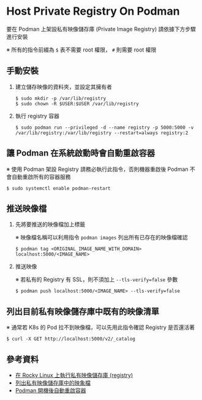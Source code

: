 # Host Private Registry On Podman

要在 Podman 上架設私有映像儲存庫 (Private Image Registry) 請依據下方步驟進行安裝

※ 所有的指令前綴為 `$` 表不需要 root 權限， `#` 則需要 root 權限

## 手動安裝

1. 建立儲存映像的資料夾，並設定其擁有者

    ```console
    $ sudo mkdir -p /var/lib/registry
    $ sudo chown -R $USER:$USER /var/lib/registry
    ```

2. 執行 registry 容器

    ```console
    $ sudo podman run --privileged -d --name registry -p 5000:5000 -v /var/lib/registry:/var/lib/registry --restart=always registry:2
    ```

## 讓 Podman 在系統啟動時會自動重啟容器

※ 使用 Podman 架設 Registry 請務必執行此指令，否則機器重啟後 Podman 不會自動重啟所有的容器服務

```console
$ sudo systemctl enable podman-restart
```

## 推送映像檔

1. 先將要推送的映像檔加上標籤

    ※ 映像檔名稱可以利用指令 `podman images` 列出所有已存在的映像檔確認

    ```console
    $ podman tag <ORIGINAL_IMAGE_NAME_WITH_DOMAIN> localhost:5000/<IMAGE_NAME>
    ```

2. 推送映像

    ※ 若私有的 Registry 有 SSL，則不須加上 `--tls-verify=false` 參數

    ```console
    $ podman push localhost:5000/<IMAGE_NAME> --tls-verify=false
    ```

## 列出目前私有映像儲存庫中既有的映像清單

※ 通常若 K8s 的 Pod 拉不到映像檔，可以先用此指令確認 Registry 是否還活著

```console
$ curl -X GET http://localhost:5000/v2/_catalog
```

## 參考資料

- [在 Rocky Linux 上執行私有映像儲存庫 (registry)](https://thenewstack.io/tutorial-host-a-local-podman-image-registry/)
- [列出私有映像儲存庫中的映象檔](https://stackoverflow.com/questions/31251356/how-to-get-a-list-of-images-on-docker-registry-v2)
- [Podman 開機後自動重啟容器](https://github.com/containers/podman/issues/10539#issuecomment-1279750679)
